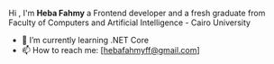 Hi , I'm **Heba Fahmy** a Frontend developer and a fresh graduate from Faculty of Computers and Artificial Intelligence - Cairo University
- 🌱 I’m currently learning .NET Core
- 📫 How to reach me: [hebafahmyff@gmail.com]
<!--
**HebaFahmy99/HebaFahmy99** is a ✨ _special_ ✨ repository because its `README.md` (this file) appears on your GitHub profile.

Here are some ideas to get you started:

- 🔭 I’m currently working on ...
- 🌱 I’m currently learning ...
- 👯 I’m looking to collaborate on ...
- 🤔 I’m looking for help with ...
- 💬 Ask me about ...
- 📫 How to reach me: ...
- 😄 Pronouns: ...
- ⚡ Fun fact: ...    
-->    
